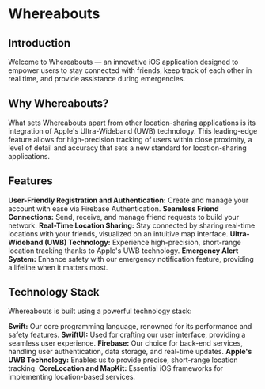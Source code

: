 # Whereabouts
## Introduction
Welcome to Whereabouts — an innovative iOS application designed to empower users to stay connected with friends, keep track of each other in real time, and provide assistance during emergencies.

## Why Whereabouts?
What sets Whereabouts apart from other location-sharing applications is its integration of Apple's Ultra-Wideband (UWB) technology. This leading-edge feature allows for high-precision tracking of users within close proximity, a level of detail and accuracy that sets a new standard for location-sharing applications.

## Features
**User-Friendly Registration and Authentication:** Create and manage your account with ease via Firebase Authentication.
**Seamless Friend Connections:** Send, receive, and manage friend requests to build your network.
**Real-Time Location Sharing:** Stay connected by sharing real-time locations with your friends, visualized on an intuitive map interface.
**Ultra-Wideband (UWB) Technology:** Experience high-precision, short-range location tracking thanks to Apple's UWB technology.
**Emergency Alert System:** Enhance safety with our emergency notification feature, providing a lifeline when it matters most.

## Technology Stack
Whereabouts is built using a powerful technology stack:

**Swift:** Our core programming language, renowned for its performance and safety features.
**SwiftUI:** Used for crafting our user interface, providing a seamless user experience.
**Firebase:** Our choice for back-end services, handling user authentication, data storage, and real-time updates.
**Apple's UWB Technology:** Enables us to provide precise, short-range location tracking.
**CoreLocation and MapKit:** Essential iOS frameworks for implementing location-based services.
